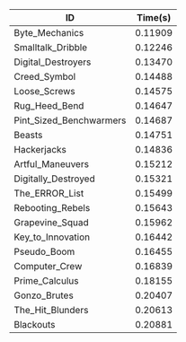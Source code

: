 |ID|Time(s)|
|-|-|
|Byte_Mechanics|0.11909|
|Smalltalk_Dribble|0.12246|
|Digital_Destroyers|0.13470|
|Creed_Symbol|0.14488|
|Loose_Screws|0.14575|
|Rug_Heed_Bend|0.14647|
|Pint_Sized_Benchwarmers|0.14687|
|Beasts|0.14751|
|Hackerjacks|0.14836|
|Artful_Maneuvers|0.15212|
|Digitally_Destroyed|0.15321|
|The_ERROR_List|0.15499|
|Rebooting_Rebels|0.15643|
|Grapevine_Squad|0.15962|
|Key_to_Innovation|0.16442|
|Pseudo_Boom|0.16455|
|Computer_Crew|0.16839|
|Prime_Calculus|0.18155|
|Gonzo_Brutes|0.20407|
|The_Hit_Blunders|0.20613|
|Blackouts|0.20881|
